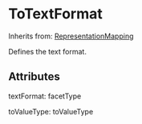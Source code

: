 
# ToTextFormat

Inherits from: [RepresentationMapping](RepresentationMapping.md)



Defines the text format.

## Attributes

textFormat: facetType

toValueType: toValueType







